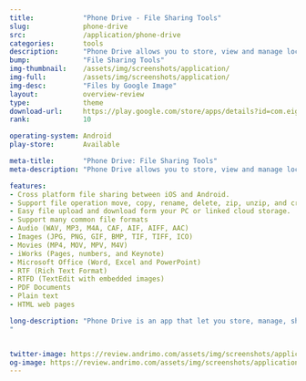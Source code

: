 ```yaml
---
title:            "Phone Drive - File Sharing Tools"
slug:             phone-drive
src:              /application/phone-drive
categories:       tools
description:      "Phone Drive allows you to store, view and manage local on your Android device."
bump:             "File Sharing Tools"
img-thumbnail:    /assets/img/screenshots/application/
img-full:         /assets/img/screenshots/application/
img-desc:         "Files by Google Image"
layout:           overview-review
type:             theme
download-url:     https://play.google.com/store/apps/details?id=com.eightythree.phonedrive
rank:             10

operating-system: Android
play-store:       Available

meta-title:       "Phone Drive: File Sharing Tools"
meta-description: "Phone Drive allows you to store, view and manage local on your Android device."

features:
- Cross platform file sharing between iOS and Android.
- Support file operation move, copy, rename, delete, zip, unzip, and create folder.
- Easy file upload and download form your PC or linked cloud storage.
- Support many common file formats
- Audio (WAV, MP3, M4A, CAF, AIF, AIFF, AAC)
- Images (JPG, PNG, GIF, BMP, TIF, TIFF, ICO)
- Movies (MP4, MOV, MPV, M4V)
- iWorks (Pages, numbers, and Keynote)
- Microsoft Office (Word, Excel and PowerPoint)
- RTF (Rich Text Format)
- RTFD (TextEdit with embedded images)
- PDF Documents
- Plain text
- HTML web pages

long-description: "Phone Drive is an app that let you store, manage, share, view document, play music or videos, and share or transfer files between devices from mobile to PC or mobile to mobile with local connectivity without using internet connection.
"


twitter-image: https://review.andrimo.com/assets/img/screenshots/application/
og-image: https://review.andrimo.com/assets/img/screenshots/application/
---
```

